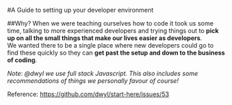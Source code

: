 #A Guide to setting up your developer environment

##Why?
When we were teaching ourselves how to code it took us some time, talking to more
 experienced developers and trying things out to **pick up on all the small things
  that make our lives easier as developers**.   
We wanted there to be a single place where new developers could go to find these quickly so they can **get past the setup and down to the business of coding**.

_Note: @dwyl we use full stack Javascript. This also includes some recommendations of things we personally favour of course!_

Reference: https://github.com/dwyl/start-here/issues/53

